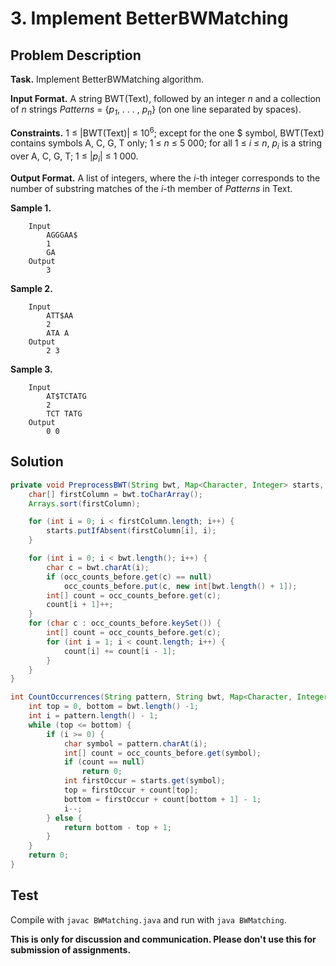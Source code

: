 # 3. Implement BetterBWMatching

## Problem Description

**Task.** Implement BetterBWMatching algorithm.

**Input Format.** A string BWT(Text), followed by an integer _n_ and a collection of _n_ strings _Patterns_ = {_p_<sub>_1_</sub>, . . . , _p_<sub>_n_</sub>} (on one line separated by spaces).

**Constraints.** 1 ≤ |BWT(Text)| ≤ 10<sup>6</sup>; except for the one $ symbol, BWT(Text) contains symbols A, C, G, T only; 1 ≤ _n_ ≤ 5 000; for all 1 ≤ _i_ ≤ _n_, _p_<sub>_i_</sub> is a string over A, C, G, T; 1 ≤ |_p_<sub>_i_</sub>| ≤ 1 000.

**Output Format.** A list of integers, where the _i_-th integer corresponds to the number of substring matches of the _i_-th member of _Patterns_ in Text.

**Sample 1.**

```
    Input
        AGGGAA$
        1
        GA
    Output
        3
```

**Sample 2.**

```
    Input
        ATT$AA
        2
        ATA A
    Output
        2 3
```

**Sample 3.**

```
    Input
        AT$TCTATG
        2
        TCT TATG
    Output
        0 0
```

## Solution

```java
private void PreprocessBWT(String bwt, Map<Character, Integer> starts, Map<Character, int[]> occ_counts_before) {
    char[] firstColumn = bwt.toCharArray();
    Arrays.sort(firstColumn);

    for (int i = 0; i < firstColumn.length; i++) {
        starts.putIfAbsent(firstColumn[i], i);
    }

    for (int i = 0; i < bwt.length(); i++) {
        char c = bwt.charAt(i);
        if (occ_counts_before.get(c) == null)
            occ_counts_before.put(c, new int[bwt.length() + 1]);
        int[] count = occ_counts_before.get(c);
        count[i + 1]++;
    }
    for (char c : occ_counts_before.keySet()) {
        int[] count = occ_counts_before.get(c);
        for (int i = 1; i < count.length; i++) {
            count[i] += count[i - 1];
        }
    }
}
```

```java
int CountOccurrences(String pattern, String bwt, Map<Character, Integer> starts, Map<Character, int[]> occ_counts_before) {
    int top = 0, bottom = bwt.length() -1;
    int i = pattern.length() - 1;
    while (top <= bottom) {
        if (i >= 0) {
            char symbol = pattern.charAt(i);
            int[] count = occ_counts_before.get(symbol);
            if (count == null)
                return 0;
            int firstOccur = starts.get(symbol);
            top = firstOccur + count[top];
            bottom = firstOccur + count[bottom + 1] - 1;
            i--;
        } else {
            return bottom - top + 1;
        }
    }
    return 0;
}
```

## Test

Compile with `javac BWMatching.java` and run with `java BWMatching`.


**This is only for discussion and communication. Please don't use this for submission of assignments.**